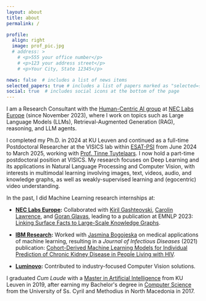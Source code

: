 ```yaml
---
layout: about
title: about
permalink: /

profile:
  align: right
  image: prof_pic.jpg
  # address: >
    # <p>555 your office number</p>
    # <p>123 your address street</p>
    # <p>Your City, State 12345</p>

news: false  # includes a list of news items
selected_papers: true # includes a list of papers marked as "selected={true}"
social: true  # includes social icons at the bottom of the page
---
```


I am a Research Consultant with the [Human-Centric AI group](https://www.neclab.eu/research-areas/data-science/human-centric-ai) at [NEC Labs Europe](https://www.neclab.eu/) (since November 2023), where I work on topics such as Large Language Models (LLMs), Retrieval-Augmented Generation (RAG), reasoning, and LLM agents.  

I completed my Ph.D. in 2024 at KU Leuven and continued as a full-time Postdoctoral Researcher at the VISICS lab within [ESAT-PSI](https://www.esat.kuleuven.be/psi) from June 2024 to March 2025, working with [Prof. Tinne Tuytelaars](https://homes.esat.kuleuven.be/~tuytelaa/). I now hold a part-time postdoctoral position at VISICS. My research focuses on Deep Learning and its applications in Natural Language Processing and Computer Vision, with interests in multimodal learning involving images, text, videos, audio, and knowledge graphs, as well as weakly-supervised learning and (egocentric) video understanding.  

In the past, I did Machine Learning research internships at:  

- **[NEC Labs Europe](https://www.neclab.eu/):** Collaborated with [Kiril Gashteovski](https://www.neclab.eu/research-areas/data-science/human-centric-ai/people/dr-kiril-gashteovski), [Carolin Lawrence](https://carolinlawrence.github.io/), and [Goran Glavas](https://sites.google.com/view/goranglavas), leading to a publication at EMNLP 2023: [Linking Surface Facts to Large-Scale Knowledge Graphs](https://arxiv.org/abs/2310.14909).  

- **[IBM Research](https://www.research.ibm.com/):** Worked with [Jasmina Bogojeska](https://scholar.google.ch/citations?user=4nOIZLIAAAAJ&hl=de) on medical applications of machine learning, resulting in a *Journal of Infectious Diseases* (2021) publication: [Cohort-Derived Machine Learning Models for Individual Prediction of Chronic Kidney Disease in People Living with HIV](https://academic.oup.com/jid/article/224/7/1198/5835004).  

- **[Luminovo](http://luminovo.ai/):** Contributed to industry-focused Computer Vision solutions.  

I graduated *Cum Laude* with a [Master in Artificial Intelligence](https://www.kuleuven.be/programmes/master-artificial-intelligence) from KU Leuven in 2019, after earning my Bachelor's degree in [Computer Science](https://www.finki.ukim.mk/en) from the University of Ss. Cyril and Methodius in North Macedonia in 2017.
